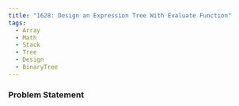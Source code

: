 ```yaml
---
title: "1628: Design an Expression Tree With Evaluate Function"
tags:
  - Array
  - Math
  - Stack
  - Tree
  - Design
  - BinaryTree
---
```

### Problem Statement

